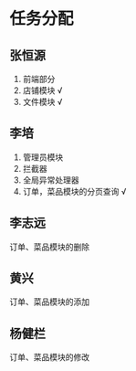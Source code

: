 # 任务分配

## 张恒源

1. 前端部分
2. 店铺模块 √
3. 文件模块 √









## 李培

1. 管理员模块
2. 拦截器
3. 全局异常处理器
4. 订单，菜品模块的分页查询 √



 





## 李志远

订单、菜品模块的删除











## 黄兴

订单、菜品模块的添加











## 杨健栏

订单、菜品模块的修改